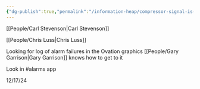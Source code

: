 ```yaml
---
{"dg-publish":true,"permalink":"/information-heap/compressor-signal-is-down-in-ovation/","noteIcon":"","created":"2025-05-20T09:18:16.281-05:00"}
---
```



[[People/Carl Stevenson\|Carl Stevenson]]

[[People/Chris Luss\|Chris Luss]]

Looking for log of alarm failures in the Ovation graphics
[[People/Gary Garrison\|Gary Garrison]] knows how to get to it

Look in #alarms app

12/17/24 